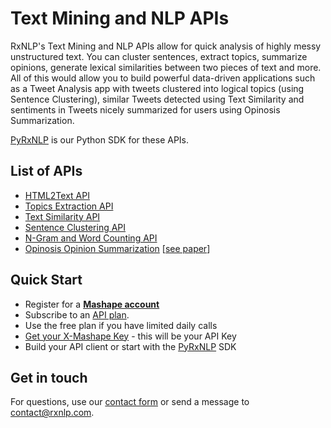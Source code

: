 
# Text Mining and NLP APIs

RxNLP's Text Mining and NLP APIs allow for quick analysis of highly messy unstructured text. You can cluster sentences, extract topics, summarize opinions, generate lexical similarities between two pieces of text and more. All of this would allow you to build powerful data-driven applications such as a Tweet Analysis app with tweets clustered into logical topics (using Sentence Clustering), similar Tweets detected using Text Similarity and sentiments in Tweets nicely summarized for users using Opinosis Summarization. 

[PyRxNLP](https://github.com/RxNLP/pyrxnlp) is our Python SDK for these APIs. 

## List of APIs
- [HTML2Text API](http://www.rxnlp.com/api-reference/html2text-api/)
- [Topics Extraction API](http://www.rxnlp.com/api-reference/topics-and-themes-api-reference/)
- [Text Similarity API](http://www.rxnlp.com/api-reference/text-similarity-api-reference/)
- [Sentence Clustering API](http://www.rxnlp.com/sentence-clustering-api/)
- [N-Gram and Word Counting API](http://www.rxnlp.com/api-reference/n-gram-and-word-counter-api-reference/)
- [Opinosis Opinion Summarization](https://market.mashape.com/RxNLP/text-mining-and-nlp#opinosis-summaries) [[see paper](https://dl.acm.org/citation.cfm?id=1873820)]


## Quick Start
- Register for a <b>[Mashape account](http://www.mashape.com)</b> 
- Subscribe to an [API plan](https://market.mashape.com/rxnlp/text-mining-and-nlp/pricing). 
- Use the free plan if you have limited daily calls
- [Get your X-Mashape Key](http://www.rxnlp.com/api-key/#xmashape) - this will be your API Key
- Build your API client or start with the [PyRxNLP](https://github.com/RxNLP/pyrxnlp) SDK

## Get in touch

For questions, use our [contact form](http://www.rxnlp.com/contact/) or send a message to contact@rxnlp.com.  


